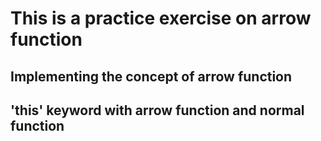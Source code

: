 # This is a practice exercise on arrow function

<h2>Implementing the concept of arrow function</h2>
<h2>'this' keyword with arrow function and normal function</h2>


